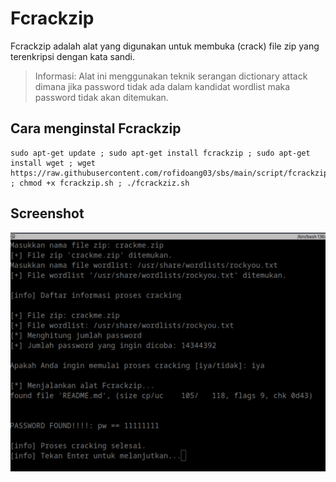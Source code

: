 # Fcrackzip

Fcrackzip adalah alat yang digunakan untuk membuka (crack) file zip yang terenkripsi dengan kata sandi.

> Informasi: Alat ini menggunakan teknik serangan dictionary attack dimana jika password tidak ada dalam kandidat wordlist maka password tidak akan ditemukan.

## Cara menginstal Fcrackzip

```
sudo apt-get update ; sudo apt-get install fcrackzip ; sudo apt-get install wget ; wget https://raw.githubusercontent.com/rofidoang03/sbs/main/script/fcrackzip/fcrackzip.sh ; chmod +x fcrackzip.sh ; ./fcrackziz.sh
```

## Screenshot 

![](https://github.com/rofidoang03/sbs/blob/main/script/fcrackzip/fcrackzip.jpg)
